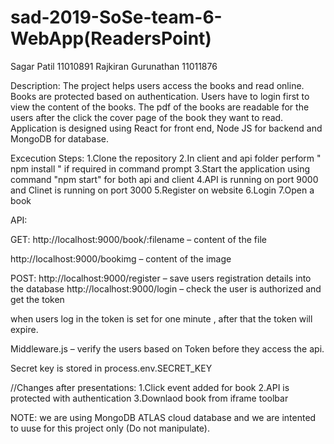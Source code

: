 # sad-2019-SoSe-team-6-WebApp(ReadersPoint)

Sagar Patil 11010891
Rajkiran Gurunathan 11011876

Description:
The project helps users access the books and read online. Books are protected based on authentication. Users have to login first to view the content of the books. The pdf of the books are readable for the users after the click the cover page of the book they want to read.
Application is designed using React for front end, Node JS for backend and MongoDB for database.

Excecution Steps:
1.Clone the repository
2.In client and api folder perform " npm install " if required in command prompt
3.Start the application using command "npm start" for both api and client
4.API is running on port 9000 and Clinet is running on port 3000
5.Register on website
6.Login
7.Open a book

API:

GET:
http://localhost:9000/book/:filename – content of the file

http://localhost:9000/bookimg – content of the image

POST:
http://localhost:9000/register – save users registration details into the database
http://localhost:9000/login – check the user is authorized and get the token

when users log in the token is set for one minute , after that the token will expire.

Middleware.js – verify the users based on Token before they access the api.

Secret key is stored in process.env.SECRET_KEY

//Changes after presentations:
1.Click event added for book
2.API is protected with authentication
3.Downlaod book from iframe toolbar

NOTE: we are using MongoDB ATLAS cloud database and we are intented to uuse for this project only (Do not manipulate).
